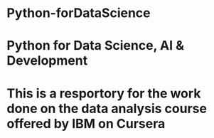 # Python-forDataScience
# Python for Data Science, AI &amp; Development
# This is a resportory for the work done on the data analysis course offered by IBM on Cursera

